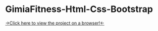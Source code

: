 ﻿# GimiaFitness-Html-Css-Bootstrap

[->Click here to view the project on a browser!<-](https://gimiagym.netlify.app)
